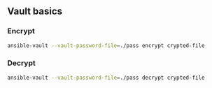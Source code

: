 ## Vault basics

### Encrypt
```bash
ansible-vault --vault-password-file=./pass encrypt crypted-file
```

### Decrypt
```bash
ansible-vault --vault-password-file=./pass decrypt crypted-file
```
